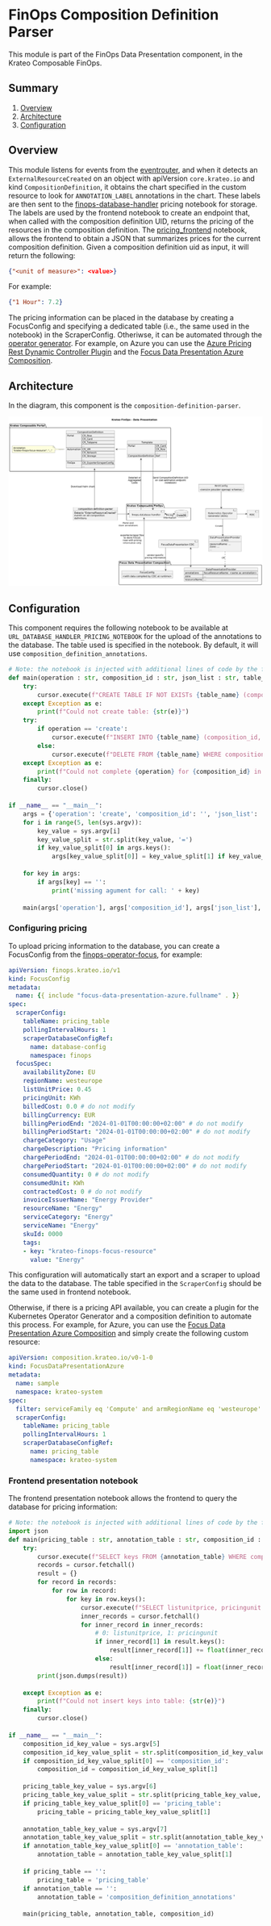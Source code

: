 # FinOps Composition Definition Parser
This module is part of the FinOps Data Presentation component, in the Krateo Composable FinOps.

## Summary

1. [Overview](#overview)
2. [Architecture](#architecture)
3. [Configuration](#configuration)

## Overview
This module listens for events from the [eventrouter](https://github.com/krateoplatformops/eventrouter), and when it detects an `ExternalResourceCreated` on an object with apiVersion `core.krateo.io` and kind `CompositionDefinition`, it obtains the chart specified in the custom resource to look for `ANNOTATION_LABEL` annotations in the chart. These labels are then sent to the [finops-database-handler](https://github.com/krateoplatformops/finpos-database-handler) pricing notebook for storage. The labels are used by the frontend notebook to create an endpoint that, when called with the composition definition UID, returns the pricing of the resources in the composition definition. 
The [pricing_frontend](#frontend-presentation) notebook, allows the frontend to obtain a JSON that summarizes prices for the current composition definition. Given a composition definition uid as input, it will return the following:
```json
{"<unit of measure>": <value>}
```
For example:
```json
{"1 Hour": 7.2}
```

The pricing information can be placed in the database by creating a FocusConfig and specifying a dedicated table (i.e., the same used in the notebook) in the ScraperConfig. Otheriwse, it can be automated through the [operator generator](https://github.com/krateoplatformops/oasgen-provider). For example, on Azure you can use the [Azure Pricing Rest Dynamic Controller Plugin](https://github.com/krateoplatformops/azure-pricing-rest-dynamic-controller-plugin) and the [Focus Data Presentation Azure Composition](https://github.com/krateoplatformops/focus-data-presentation-azure).

## Architecture
In the diagram, this component is the `composition-definition-parser`.

![FinOps Composition Definition Parser](_diagrams/architecture.png)

## Configuration
This component requires the following notebook to be available at `URL_DATABASE_HANDLER_PRICING_NOTEBOOK` for the upload of the annotations to the database. The table used is specified in the notebook. By default, it will use `composition_definition_annotations`.

```python
# Note: the notebook is injected with additional lines of code by the finops-database-handler to setup the connection and cursor for the database
def main(operation : str, composition_id : str, json_list : str, table_name : str):
    try: 
        cursor.execute(f"CREATE TABLE IF NOT EXISTs {table_name} (composition_id string, keys object, PRIMARY KEY (composition_id)) WITH (column_policy = 'dynamic')")
    except Exception as e:
        print(f"Could not create table: {str(e)}")
    try:
        if operation == 'create':
            cursor.execute(f"INSERT INTO {table_name} (composition_id, keys) VALUES (?,?) ON CONFLICT (composition_id) DO UPDATE SET keys = excluded.keys;", [composition_id, json_list])
        else:
            cursor.execute(f"DELETE FROM {table_name} WHERE composition_id = '{composition_id}'")
    except Exception as e:
        print(f"Could not complete {operation} for {composition_id} in table {table_name}: {str(e)}")
    finally:
        cursor.close()

if __name__ == "__main__":
    args = {'operation': 'create', 'composition_id': '', 'json_list': '', 'annotation_table': 'composition_definition_annotations'}
    for i in range(5, len(sys.argv)):
        key_value = sys.argv[i]
        key_value_split = str.split(key_value, '=')
        if key_value_split[0] in args.keys():
            args[key_value_split[0]] = key_value_split[1] if key_value_split[1] else args[key_value_split[0]]

    for key in args:
        if args[key] == '':
            print('missing agument for call: ' + key)

    main(args['operation'], args['composition_id'], args['json_list'], args['annotation_table'])
``` 

### Configuring pricing
To upload pricing information to the database, you can create a FocusConfig from the [finops-operator-focus](https://github.com/krateoplatformops/finops-operator-focus), for example:
```yaml
apiVersion: finops.krateo.io/v1
kind: FocusConfig
metadata:
  name: {{ include "focus-data-presentation-azure.fullname" . }}
spec:
  scraperConfig:
    tableName: pricing_table
    pollingIntervalHours: 1
    scraperDatabaseConfigRef: 
      name: database-config
      namespace: finops
  focusSpec:
    availabilityZone: EU
    regionName: westeurope
    listUnitPrice: 0.45
    pricingUnit: KWh
    billedCost: 0.0 # do not modify
    billingCurrency: EUR
    billingPeriodEnd: "2024-01-01T00:00:00+02:00" # do not modify
    billingPeriodStart: "2024-01-01T00:00:00+02:00" # do not modify
    chargeCategory: "Usage" 
    chargeDescription: "Pricing information"
    chargePeriodEnd: "2024-01-01T00:00:00+02:00" # do not modify
    chargePeriodStart: "2024-01-01T00:00:00+02:00" # do not modify
    consumedQuantity: 0 # do not modify
    consumedUnit: KWh
    contractedCost: 0 # do not modify
    invoiceIssuerName: "Energy Provider"
    resourceName: "Energy"
    serviceCategory: "Energy"
    serviceName: "Energy"
    skuId: 0000
    tags:
    - key: "krateo-finops-focus-resource"
      value: "Energy"
```

This configuration will automatically start an export and a scraper to upload the data to the database. The table specified in the `ScraperConfig` should be the same used in frontend notebook. 

Otherwise, if there is a pricing API available, you can create a plugin for the Kubernetes Operator Generator and a composition definition to automate this process. For example, for Azure, you can use the [Focus Data Presentation Azure Composition](https://github.com/krateoplatformops/focus-data-presentation-azure) and simply create the following custom resource:
```yaml
apiVersion: composition.krateo.io/v0-1-0
kind: FocusDataPresentationAzure
metadata:
  name: sample
  namespace: krateo-system
spec:
  filter: serviceFamily eq 'Compute' and armRegionName eq 'westeurope' and skuId eq 'DZH318Z08NRP/001B' and type eq 'Consumption'
  scraperConfig:
    tableName: pricing_table
    pollingIntervalHours: 1
    scraperDatabaseConfigRef: 
      name: pricing_table
      namespace: krateo-system
```

### Frontend presentation notebook
The frontend presentation notebook allows the frontend to query the database for pricing information:
```python
# Note: the notebook is injected with additional lines of code by the finops-database-handler to setup the connection and cursor for the database
import json
def main(pricing_table : str, annotation_table : str, composition_id : str):
    try:
        cursor.execute(f"SELECT keys FROM {annotation_table} WHERE composition_id = '{composition_id}'")
        records = cursor.fetchall()
        result = {}
        for record in records:
            for row in record:
                for key in row.keys():
                    cursor.execute(f"SELECT listunitprice, pricingunit FROM {pricing_table} WHERE tags['krateo-finops-focus-resource'] = '{key}'")
                    inner_records = cursor.fetchall()
                    for inner_record in inner_records:
                        # 0: listunitprice, 1: pricingunit
                        if inner_record[1] in result.keys():
                            result[inner_record[1]] += float(inner_record[0])
                        else:
                            result[inner_record[1]] = float(inner_record[0])
        print(json.dumps(result))
                        
    except Exception as e:
        print(f"Could not insert keys into table: {str(e)}")
    finally:
        cursor.close()

if __name__ == "__main__":
    composition_id_key_value = sys.argv[5]
    composition_id_key_value_split = str.split(composition_id_key_value, '=')
    if composition_id_key_value_split[0] == 'composition_id':
        composition_id = composition_id_key_value_split[1]

    pricing_table_key_value = sys.argv[6]
    pricing_table_key_value_split = str.split(pricing_table_key_value, '=')
    if pricing_table_key_value_split[0] == 'pricing_table':
        pricing_table = pricing_table_key_value_split[1]

    annotation_table_key_value = sys.argv[7]
    annotation_table_key_value_split = str.split(annotation_table_key_value, '=')
    if annotation_table_key_value_split[0] == 'annotation_table':
        annotation_table = annotation_table_key_value_split[1]

    if pricing_table == '':
        pricing_table = 'pricing_table'
    if annotation_table == '':
        annotation_table = 'composition_definition_annotations'

    main(pricing_table, annotation_table, composition_id)
```